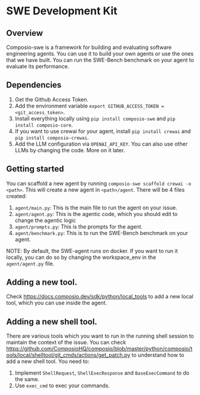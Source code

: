 # SWE Development Kit

## Overview

Composio-swe is a framework for building and evaluating software engineering agents. You can use it to build your own agents or use the ones that we have built. You can run the SWE-Bench benchmark on your agent to evaluate its performance.

## Dependencies

1. Get the Github Access Token.
2. Add the environment variable `export GITHUB_ACCESS_TOKEN = <git_access_token>`.
3. Install everything locally using `pip install composio-swe` and `pip install composio-core`.
4. If you want to use crewai for your agent, install `pip install crewai` and `pip install composio-crewai`.
5. Add the LLM configuration via `OPENAI_API_KEY`. You can also use other LLMs by changing the code. More on it later.

## Getting started

You can scaffold a new agent by running `composio-swe scaffold crewai -o <path>`. This will create a new agent in `<path>/agent`.
There will be 4 files created:

1. `agent/main.py`: This is the main file to run the agent on your issue.
2. `agent/agent.py`: This is the agentic code, which you should edit to change the agentic logic
3. `agent/prompts.py`: This is the prompts for the agent.
4. `agent/benchmark.py`: This is to run the SWE-Bench benchmark on your agent.

NOTE: By default, the SWE-agent runs on docker. If you want to run it locally, you can do so by changing the workspace_env in the `agent/agent.py` file.

## Adding a new tool.

Check https://docs.composio.dev/sdk/python/local_tools to add a new local tool, which you can use inside the agent.

## Adding a new shell tool.

There are various tools which you want to run in the running shell session to maintain the context of the issue. You can check https://github.com/ComposioHQ/composio/blob/master/python/composio/tools/local/shelltool/git_cmds/actions/get_patch.py to understand how to add a new shell tool.
You need to:

1. Implement `ShellRequest`, `ShellExecResponse` and `BaseExecCommand` to do the same.
2. Use `exec_cmd` to exec your commands.
